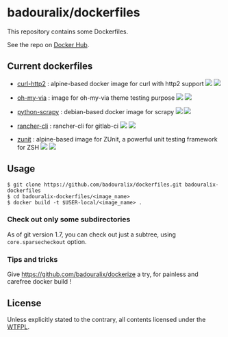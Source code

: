 badouralix/dockerfiles
======================


This repository contains some Dockerfiles.

See the repo on [Docker Hub](https://hub.docker.com/u/badouralix/).

Current dockerfiles
-------------------

* [curl-http2](https://hub.docker.com/r/badouralix/curl-http2/) : alpine-based docker image for curl with http2 support
[![](https://images.microbadger.com/badges/version/badouralix/curl-http2.svg)](https://microbadger.com/images/badouralix/curl-http2 "Get your own version badge on microbadger.com")
[![](https://images.microbadger.com/badges/image/badouralix/curl-http2.svg)](https://microbadger.com/images/badouralix/curl-http2 "Get your own image badge on microbadger.com")

* [oh-my-via](https://hub.docker.com/r/badouralix/oh-my-via/) : image for oh-my-via theme testing purpose
[![](https://images.microbadger.com/badges/version/badouralix/oh-my-via.svg)](https://microbadger.com/images/badouralix/oh-my-via "Get your own version badge on microbadger.com")
[![](https://images.microbadger.com/badges/image/badouralix/oh-my-via.svg)](https://microbadger.com/images/badouralix/oh-my-via "Get your own image badge on microbadger.com")

* [python-scrapy](https://hub.docker.com/r/badouralix/python-scrapy/) : debian-based docker image for scrapy
[![](https://images.microbadger.com/badges/version/badouralix/python-scrapy.svg)](https://microbadger.com/images/badouralix/python-scrapy "Get your own version badge on microbadger.com")
[![](https://images.microbadger.com/badges/image/badouralix/python-scrapy.svg)](https://microbadger.com/images/badouralix/python-scrapy "Get your own image badge on microbadger.com")

* [rancher-cli](https://hub.docker.com/r/badouralix/rancher-cli/) : rancher-cli for gitlab-ci
[![](https://images.microbadger.com/badges/version/badouralix/rancher-cli.svg)](https://microbadger.com/images/badouralix/rancher-cli "Get your own version badge on microbadger.com")
[![](https://images.microbadger.com/badges/image/badouralix/rancher-cli.svg)](https://microbadger.com/images/badouralix/rancher-cli "Get your own image badge on microbadger.com")

* [zunit](https://hub.docker.com/r/badouralix/zunit/) : alpine-based image for ZUnit, a powerful unit testing framework for ZSH
[![](https://images.microbadger.com/badges/version/badouralix/zunit.svg)](https://microbadger.com/images/badouralix/zunit "Get your own version badge on microbadger.com")
[![](https://images.microbadger.com/badges/image/badouralix/zunit.svg)](https://microbadger.com/images/badouralix/zunit "Get your own image badge on microbadger.com")


Usage
-----

```
$ git clone https://github.com/badouralix/dockerfiles.git badouralix-dockerfiles
$ cd badouralix-dockerfiles/<image_name>
$ docker build -t $USER-local/<image_name> .
```

### Check out only some subdirectories

As of git version 1.7, you can check out just a subtree, using `core.sparsecheckout` option.

### Tips and tricks

Give <https://github.com/badouralix/dockerize> a try, for painless and carefree docker build !


License
-------

Unless explicitly stated to the contrary, all contents licensed under the [WTFPL](LICENSE).

